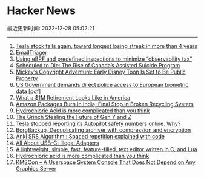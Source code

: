 # Hacker News

最近更新时间: 2022-12-28 05:02:21

--- 
1. [Tesla stock falls again, toward longest losing streak in more than 4 years](https://www.marketwatch.com/story/tesla-stock-falls-again-toward-longest-losing-streak-in-more-than-4-years-01672140610) 
2. [EmailTriager](https://www.emailtriager.com/) 
3. [Using eBPF and predefined inspections to minimize “observability tax”](https://coroot.com/blog/minimizing-observability-tax) 
4. [Scheduled to Die: The Rise of Canada’s Assisted Suicide Program](https://www.thefp.com/p/scheduled-to-die-the-rise-of-canadas) 
5. [Mickey’s Copyright Adventure: Early Disney Toon Is Set to Be Public Property](https://www.nytimes.com/2022/12/27/business/mickey-mouse-disney-public-domain.html) 
6. [US Government demands direct police access to European biometric data [pdf]](https://digit.so36.net/Data/20221227_HIP_EBSP_IBIS.pdf) 
7. [What a $1M Retirement Looks Like in America](https://www.wsj.com/articles/heres-what-a-1-million-retirement-looks-like-in-america-11671890735) 
8. [Amazon Packages Burn in India, Final Stop in Broken Recycling System](https://www.bloomberg.com/features/2022-india-plastic-recycling-pollution/) 
9. [Hydrochloric Acid is more complicated than you think](https://www.science.org/content/blog-post/acid-personalities) 
10. [The Grinch Stealing the Future of Gen Y and Z](https://www.ineteconomics.org/perspectives/blog/meet-the-grinch-stealing-the-future-of-gen-y-and-z) 
11. [Tesla stopped reporting its Autopilot safety numbers online. Why?](https://www.latimes.com/business/story/2022-12-27/tesla-stopped-reporting-autopilot-safety-statistics-online) 
12. [BorgBackup, Deduplicating archiver with compression and encryption](https://www.borgbackup.org) 
13. [Anki SRS Algorithm : Spaced repetition explained with code](https://www.juliensobczak.com/inspect/2022/05/30/anki-srs.html) 
14. [All About USB-C: Illegal Adapters](https://hackaday.com/2022/12/27/all-about-usb-c-illegal-adapters/) 
15. [A lightweight, simple, fast, feature-filled, text editor written in C, and Lua](https://lite-xl.com/) 
16. [Hydrochloric acid is more complicated than you think](https://www.science.org/content/blog-post/acid-personalities) 
17. [KMSCon – A Userspace System Console That Does Not Depend on Any Graphics Server](https://cgit.freedesktop.org/~dvdhrm/kmscon/plain/README) 
